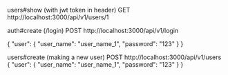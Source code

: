 <!-- TO-DO  -->
<!-- make json shaper helper  -->


users#show (with jwt token in header)
GET 
http://localhost:3000/api/v1/users/1
<!-- no need for any body b/c the JWT is in header  -->

auth#create (/login)
POST 
http://localhost:3000/api/v1/login

{ 
    "user": 
    { 
        "user_name": "user_name_1", 
        "password": "123"
    }
}

users#create (making a new user) 
POST 
http://localhost:3000/api/v1/users 
{ 
    "user": 
    { 
        "user_name": "user_name_1", 
        "password": "123"
    }
}